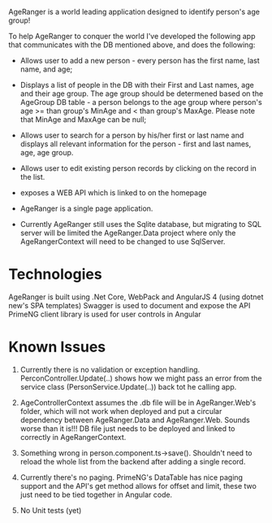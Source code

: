 AgeRanger is a world leading application designed to identify person's age group!

To help AgeRanger to conquer the world I've developed the following app that communicates with the DB mentioned above, and does the following:

 - Allows user to add a new person - every person has the first name, last name, and age;
 - Displays a list of people in the DB with their First and Last names, age and their age group. The age group should be determened based on the AgeGroup DB table - a person belongs to the age group where person's age >= 
 than group's MinAge and < than group's MaxAge. Please note that MinAge and MaxAge can be null;
 - Allows user to search for a person by his/her first or last name and displays all relevant information for the person - first and last names, age, age group.
 - Allows user to edit existing person records by clicking on the record in the list.
 - exposes a WEB API which is linked to on the homepage

 - AgeRanger is a single page application.
 - Currently AgeRanger still uses the Sqlite database, but migrating to SQL server will be limited the AgeRanger.Data project where only the AgeRangerContext will need to be changed to use SqlServer.
 
# Technologies
AgeRanger is built using .Net Core, WebPack and AngularJS 4 (using dotnet new's SPA templates)
Swagger is used to document and expose the API
PrimeNG client library is used for user controls in Angular

# Known Issues

1) Currently there is no validation or exception handling. PerconController.Update(..) shows how we might pass an error from the service class (PersonService.Update(..)) back tot he calling app.

2) AgeControllerContext assumes the .db file will be in AgeRanger.Web's folder, which will not work when deployed and put a circular dependency between AgeRanger.Data and AgeRanger.Web.
Sounds worse than it is!!! DB file just needs to be deployed and linked to correctly in AgeRangerContext.

3) Something wrong in person.component.ts->save(). Shouldn't need to reload the whole list from the backend after adding a single record.

4) Currently there's no paging. PrimeNG's DataTable has nice paging support and the API's get method allows for offset and limit, these two just need to be tied together in Angular code.

5) No Unit tests (yet)

